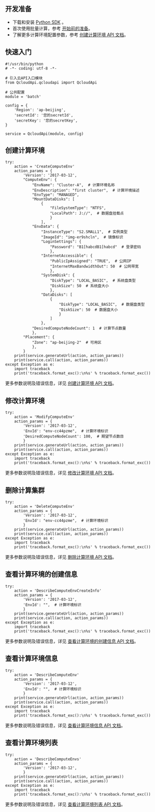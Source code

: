## 开发准备
- 下载和安装 [Python SDK](/document/sdk/Python) 。
- 首次使用批量计算，参考 [开始前的准备](/document/product/599/10807)。
- 了解更多计算环境配置参数，参考 [创建计算环境 API 文档](/document/product/599/12691)。

## 快速入门

```
#!/usr/bin/python
# -*- coding: utf-8 -*-

# 引入云API入口模块
from QcloudApi.qcloudapi import QcloudApi

# 公共配置
module = 'batch'

config = {
    'Region': 'ap-beijing',
    'secretId': '您的secretId',
    'secretKey': '您的secretKey',
}

service = QcloudApi(module, config)
```

## 创建计算环境

```
try:
    action = 'CreateComputeEnv'
    action_params = {
        'Version': '2017-03-12',
        "ComputeEnv": {
            "EnvName": "Cluster-A",  # 计算环境名称
            "EnvDescription": "first cluster",  # 计算环境描述
            "EnvType": "MANAGED",
            "MountDataDisks": [
                {
                    "FileSystemType": "NTFS",
                    "LocalPath": J://",  # 数据盘挂载点
                    }
                ],
            "EnvData": {
                "InstanceType": "S2.SMALL1",  # 实例类型
                "ImageId": "img-er9shcln",  # 镜像标识
                "LoginSettings": {
                    "Password": "B1[habcdB1[habcd"  # 登录密码
                    },
                "InternetAccessible": {
                    "PublicIpAssigned": "TRUE",  # 公网IP
                    "InternetMaxBandwidthOut": 50  # 公网带宽
                    },
                "SystemDisk": {
                    "DiskType": "LOCAL_BASIC",  # 系统盘类型
                    "DiskSize": 50  # 系统盘大小
                    },
                "DataDisks": [
                    {
                        "DiskType": "LOCAL_BASIC",  # 数据盘类型
                        "DiskSize": 50  # 数据盘大小
                        }
                    ]
                },
            "DesiredComputeNodeCount": 1  # 计算节点数量
            },
        "Placement": {
            "Zone": "ap-beijing-2"  # 可用区
            },
        }
    print(service.generateUrl(action, action_params))
    print(service.call(action, action_params))
except Exception as e:
    import traceback
    print('traceback.format_exc():\n%s' % traceback.format_exc())
```
 更多参数说明及错误信息，详见 [创建计算环境 API 文档](/document/product/599/12691)。
## 修改计算环境

```
try:
    action = 'ModifyComputeEnv'
    action_params = {
        'Version': '2017-03-12',
        'EnvId': "env-cc44pzme",  # 计算环境标识
        'DesiredComputeNodeCount': 100,  # 期望节点数目
        }
    print(service.generateUrl(action, action_params))
    print(service.call(action, action_params))
except Exception as e:
    import traceback
    print('traceback.format_exc():\n%s' % traceback.format_exc())
```
 更多参数说明及错误信息，详见 [修改计算环境 API 文档](/document/product/599/13637)。
 
 ## 删除计算集群
 
```
try:
    action = 'DeleteComputeEnv'
    action_params = {
        'Version': '2017-03-12',
        'EnvId': "env-cc44pzme",  # 计算环境标识
        }
    print(service.generateUrl(action, action_params))
    print(service.call(action, action_params))
except Exception as e:
    import traceback
    print('traceback.format_exc():\n%s' % traceback.format_exc())
```
 更多参数说明及错误信息，详见 [删除计算环境 API 文档](/document/product/599/12692)。
 
 ## 查看计算环境的创建信息
 
```
try:
    action = 'DescribeComputeEnvCreateInfo'
    action_params = {
        'Version': '2017-03-12',
        'EnvId': "",  # 计算环境标识
        }
    print(service.generateUrl(action, action_params))
    print(service.call(action, action_params))
except Exception as e:
    import traceback
    print('traceback.format_exc():\n%s' % traceback.format_exc())
```
 更多参数说明及错误信息，详见 [查看计算环境的创建信息 API 文档](/document/product/599/14604)。
 
 ## 查看计算环境信息
 
```
try:
    action = 'DescribeComputeEnv'
    action_params = {
        'Version': '2017-03-12',
        'EnvId': "",  # 计算环境标识
        }
    print(service.generateUrl(action, action_params))
    print(service.call(action, action_params))
except Exception as e:
    import traceback
    print('traceback.format_exc():\n%s' % traceback.format_exc())
```
更多参数说明及错误信息，详见 [查看计算环境信息 API 文档](/document/product/599/12694)。

## 查看计算环境列表

```
try:
    action = 'DescribeComputeEnvs'
    action_params = {
        'Version': '2017-03-12',
        }
    print(service.generateUrl(action, action_params))
    print(service.call(action, action_params))
except Exception as e:
    import traceback
    print('traceback.format_exc():\n%s' % traceback.format_exc())
```
更多参数说明及错误信息，详见 [查看计算环境列表 API 文档](/document/product/599/12695)。
